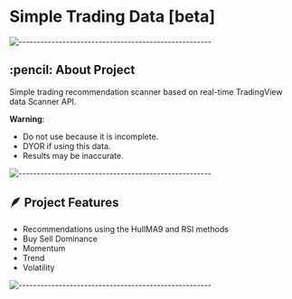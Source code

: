 # Simple Trading Data [beta]
![-----------------------------------------------------](https://raw.githubusercontent.com/andreasbm/readme/master/assets/lines/rainbow.png)
<h2 id="about-the-project"> :pencil: About Project</h2>
Simple trading recommendation scanner based on real-time TradingView data Scanner API.
<p></p>
<b>Warning</b>: 

* Do not use because it is incomplete.
* DYOR if using this data.
* Results may be inaccurate.

![-----------------------------------------------------](https://raw.githubusercontent.com/andreasbm/readme/master/assets/lines/rainbow.png)

<h2 id="about-the-project"> 🪶 Project Features</h2>

* Recommendations using the HullMA9 and RSI methods
* Buy Sell Dominance
* Momentum
* Trend
* Volatility


![-----------------------------------------------------](https://raw.githubusercontent.com/andreasbm/readme/master/assets/lines/rainbow.png)
